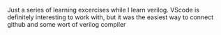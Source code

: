 Just a series of learning excercises while I learn verilog.
VScode is definitely interesting to work with, but it was the easiest way to connect github and some wort of verilog compiler  
